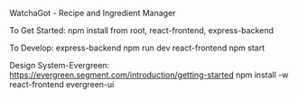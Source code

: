 WatchaGot - Recipe and Ingredient Manager

To Get Started:
    npm install from root, react-frontend, express-backend

To Develop:
    express-backend npm run dev
    react-frontend npm start

Design System-Evergreen: https://evergreen.segment.com/introduction/getting-started
    npm install -w react-frontend evergreen-ui
